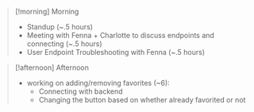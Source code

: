 
> [!morning] Morning
> - Standup (~.5 hours)
> - Meeting with Fenna + Charlotte to discuss endpoints and connecting (~.5 hours)
> - User Endpoint Troubleshooting with Fenna (~.5 hours)


> [!afternoon] Afternoon
> - working on adding/removing favorites (~6):
> 	- Connecting with backend
> 	- Changing the button based on whether already favorited or not

